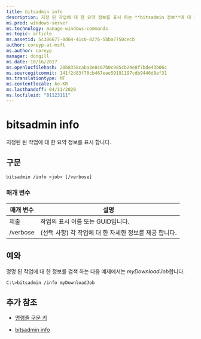 ```yaml
---
title: bitsadmin info
description: 지정 된 작업에 대 한 요약 정보를 표시 하는 **bitsadmin 정보**에 대 한 Windows 명령 항목입니다.
ms.prod: windows-server
ms.technology: manage-windows-commands
ms.topic: article
ms.assetid: 5c306677-0d64-41c0-8276-5bba7750cecb
author: coreyp-at-msft
ms.author: coreyp
manager: dongill
ms.date: 10/16/2017
ms.openlocfilehash: 20b8358caba3e0c07b0c985cb24e8f7bde43b06c
ms.sourcegitcommit: 141f2d83f70cb467eee59191197cdb9446d8ef31
ms.translationtype: MT
ms.contentlocale: ko-KR
ms.lasthandoff: 04/11/2020
ms.locfileid: "81123111"
---
```

# <a name="bitsadmin-info"></a>bitsadmin info

지정된 된 작업에 대 한 요약 정보를 표시 합니다.

## <a name="syntax"></a>구문

```
bitsadmin /info <job> [/verbose]
```

### <a name="parameters"></a>매개 변수

| 매개 변수 | 설명 |
| -------------- | -------------- |
| 제출 | 작업의 표시 이름 또는 GUID입니다. |
| /verbose | (선택 사항) 각 작업에 대 한 자세한 정보를 제공 합니다. |

## <a name="examples"></a><a name=BKMK_examples></a>예와

명명 된 작업에 대 한 정보를 검색 하는 다음 예제에서는 *myDownloadJob*합니다.

```
C:\>bitsadmin /info myDownloadJob
```

## <a name="additional-references"></a>추가 참조

- [명령줄 구문 키](command-line-syntax-key.md)

- [bitsadmin info](bitsadmin-info.md)